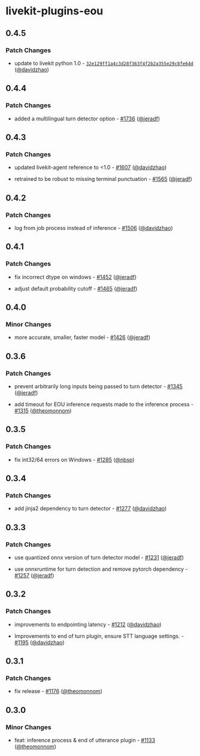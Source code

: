 # livekit-plugins-eou

## 0.4.5

### Patch Changes

- update to livekit python 1.0 - [`32e129ff1a4c3d28f363f4f2b2a355e29c8fe64d`](https://github.com/livekit/agents/commit/32e129ff1a4c3d28f363f4f2b2a355e29c8fe64d) ([@davidzhao](https://github.com/davidzhao))

## 0.4.4

### Patch Changes

- added a multilingual turn detector option - [#1736](https://github.com/livekit/agents/pull/1736) ([@jeradf](https://github.com/jeradf))

## 0.4.3

### Patch Changes

- updated livekit-agent reference to <1.0 - [#1607](https://github.com/livekit/agents/pull/1607) ([@davidzhao](https://github.com/davidzhao))

- retrained to be robust to missing terminal punctuation - [#1565](https://github.com/livekit/agents/pull/1565) ([@jeradf](https://github.com/jeradf))

## 0.4.2

### Patch Changes

- log from job process instead of inference - [#1506](https://github.com/livekit/agents/pull/1506) ([@davidzhao](https://github.com/davidzhao))

## 0.4.1

### Patch Changes

- fix incorrect dtype on windows - [#1452](https://github.com/livekit/agents/pull/1452) ([@jeradf](https://github.com/jeradf))

- adjust default probability cutoff - [#1465](https://github.com/livekit/agents/pull/1465) ([@jeradf](https://github.com/jeradf))

## 0.4.0

### Minor Changes

- more accurate, smaller, faster model - [#1426](https://github.com/livekit/agents/pull/1426) ([@jeradf](https://github.com/jeradf))

## 0.3.6

### Patch Changes

- prevent arbitrarily long inputs being passed to turn detector - [#1345](https://github.com/livekit/agents/pull/1345) ([@jeradf](https://github.com/jeradf))

- add timeout for EOU inference requests made to the inference process - [#1315](https://github.com/livekit/agents/pull/1315) ([@theomonnom](https://github.com/theomonnom))

## 0.3.5

### Patch Changes

- fix int32/64 errors on Windows - [#1285](https://github.com/livekit/agents/pull/1285) ([@nbsp](https://github.com/nbsp))

## 0.3.4

### Patch Changes

- add jinja2 dependency to turn detector - [#1277](https://github.com/livekit/agents/pull/1277) ([@davidzhao](https://github.com/davidzhao))

## 0.3.3

### Patch Changes

- use quantized onnx version of turn detector model - [#1231](https://github.com/livekit/agents/pull/1231) ([@jeradf](https://github.com/jeradf))

- use onnxruntime for turn detection and remove pytorch dependency - [#1257](https://github.com/livekit/agents/pull/1257) ([@jeradf](https://github.com/jeradf))

## 0.3.2

### Patch Changes

- improvements to endpointing latency - [#1212](https://github.com/livekit/agents/pull/1212) ([@davidzhao](https://github.com/davidzhao))

- Improvements to end of turn plugin, ensure STT language settings. - [#1195](https://github.com/livekit/agents/pull/1195) ([@davidzhao](https://github.com/davidzhao))

## 0.3.1

### Patch Changes

- fix release - [#1176](https://github.com/livekit/agents/pull/1176) ([@theomonnom](https://github.com/theomonnom))

## 0.3.0

### Minor Changes

- feat: inference process & end of utterance plugin - [#1133](https://github.com/livekit/agents/pull/1133) ([@theomonnom](https://github.com/theomonnom))
